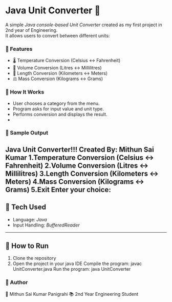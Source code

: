  # Java Unit Converter 🚀

A simple *Java console-based Unit Converter* created as my first project in 2nd year of Engineering.  
It allows users to convert between different units:

### 🔹 Features
- 🌡 Temperature Conversion (Celsius ↔ Fahrenheit)  
- 🧴 Volume Conversion (Litres ↔ Millilitres)  
- 📏 Length Conversion (Kilometers ↔ Meters)  
- ⚖ Mass Conversion (Kilograms ↔ Grams)  

### 🔹 How It Works
- User chooses a category from the menu.
- Program asks for input value and unit type.
- Performs conversion and displays the result.
- 
### 🔹 Sample Output
Java Unit Converter!!!
Created By: Mithun Sai Kumar
1.Temperature Conversion (Celsius <-> Fahrenheit)
2.Volume Conversion (Litres <-> Millilitres)
3.Length Conversion (Kilometers <-> Meters)
4.Mass Conversion (Kilograms <-> Grams)
5.Exit
Enter your choice:
---
## 🔹 Tech Used
- Language: *Java*  
- Input Handling: *BufferedReader*  
---
## 🔹 How to Run
1. Clone the repository
2. Open the project in your java IDE
Compile the program:  javac UnitConverter.java
Run the program:      java UnitConverter
   
### 🔹 Author
👤 Mithun Sai Kumar Panigrahi
📚 2nd Year Engineering Student
